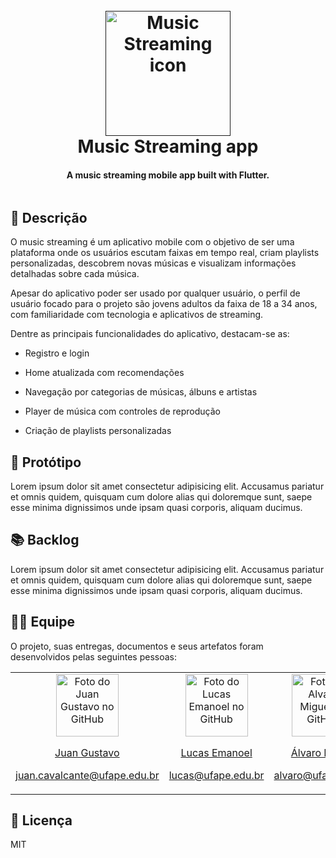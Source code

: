 <h1 align="center">
  <br>
  <a href=""><img src="" alt="Music Streaming icon" width="200"></a>
  <br>
  Music Streaming app
  <br>
</h1>

<h4 align="center">A music streaming mobile app built with Flutter.</h4>

<img src="">

## 📃 Descrição

O music streaming é um aplicativo mobile com o objetivo de ser uma plataforma onde os usuários escutam faixas em tempo real, criam playlists personalizadas, descobrem novas músicas e visualizam informações detalhadas sobre cada música.

Apesar do aplicativo poder ser usado por qualquer usuário, o perfil de usuário focado para o projeto são jovens adultos da faixa de 18 a 34 anos, com familiaridade com tecnologia e aplicativos de streaming.

Dentre as principais funcionalidades do aplicativo, destacam-se as:

- Registro e login

- Home atualizada com recomendações

- Navegação por categorias de músicas, álbuns e artistas

- Player de música com controles de reprodução

- Criação de playlists personalizadas

## 📐 Protótipo

Lorem ipsum dolor sit amet consectetur adipisicing elit. Accusamus pariatur et omnis quidem, quisquam cum dolore alias qui doloremque sunt, saepe esse minima dignissimos unde ipsam quasi corporis, aliquam ducimus.

## 📚 Backlog

Lorem ipsum dolor sit amet consectetur adipisicing elit. Accusamus pariatur et omnis quidem, quisquam cum dolore alias qui doloremque sunt, saepe esse minima dignissimos unde ipsam quasi corporis, aliquam ducimus.

## 👨‍💻 Equipe

O projeto, suas entregas, documentos e seus artefatos foram desenvolvidos pelas seguintes pessoas:

<table align="center">
  <tr>
    <td align="center">
      <a href="#">
        <img src="https://avatars.githubusercontent.com/u/48099099" width="100px;" alt="Foto do Juan Gustavo no GitHub"/><br>
        <div align="center">
          <p>Juan Gustavo</p>
          <p>juan.cavalcante@ufape.edu.br</p>
        </div>
      </a>
    </td>
    <td align="center">
      <a href="#">
        <img src="https://avatars.githubusercontent.com/u/43378517" width="100px;" alt="Foto do Lucas Emanoel no GitHub"/><br>
        <div align="center">
          <p>Lucas Emanoel</p>
          <p>lucas@ufape.edu.br</p>
        </div>
      </a>
    </td>
    <td align="center">
      <a href="#">
        <img src="https://miro.medium.com/max/360/0*1SkS3mSorArvY9kS.jpg" width="100px;" alt="Foto do Alvaro Miguel no GitHub"/><br>
        <div align="center">
          <p>Álvaro Miguel</p>
          <p>alvaro@ufape.edu.br</p>
        </div>
      </a>
    </td>
  </tr>
</table>

## 💼 Licença

MIT
